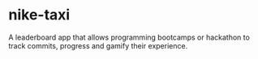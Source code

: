 # nike-taxi
A leaderboard app that allows programming bootcamps or hackathon to track commits, progress and gamify their experience.
